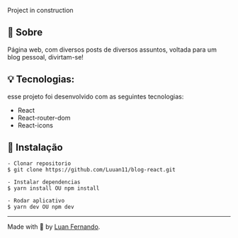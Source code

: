 Project in construction 

## 💬 Sobre
Página web, com diversos posts de diversos assuntos, voltada para um blog pessoal, divirtam-se!

## 💡 Tecnologias:

esse projeto foi desenvolvido com as seguintes tecnologias:
- React 
- React-router-dom
- React-icons

## 📜 Instalação

    - Clonar repositorio 
    $ git clone https://github.com/Luuan11/blog-react.git 

    - Instalar dependencias
    $ yarn install OU npm install

    - Rodar aplicativo
    $ yarn dev OU npm dev

---
Made with 💜 by [Luan Fernando](https://www.linkedin.com/in/luan-fernando/).
